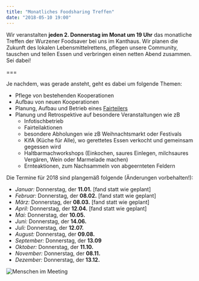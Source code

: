 ```yaml
---
title: "Monatliches Foodsharing Treffen"
date: "2018-05-10 19:00"
---
```


Wir veranstalten **jeden 2. Donnerstag im Monat um 19 Uhr** das monatliche Treffen der Wurzener Foodsaver bei uns im Kanthaus.
Wir planen die Zukunft des lokalen Lebensmittelrettens, pflegen unsere Community, tauschen und teilen Essen und verbringen einen netten Abend zusammen. Sei dabei!

===

Je nachdem, was gerade ansteht, geht es dabei um folgende Themen:
- Pflege von bestehenden Kooperationen
- Aufbau von neuen Kooperationen
- Planung, Aufbau und Betrieb eines [Fairteilers](https://wiki.foodsharing.de/Fair-Teiler)
- Planung und Retrospektive auf besondere Veranstaltungen wie zB
  - Infotischbetrieb
  - Fairteilaktionen
  - besondere Abholungen wie zB Weihnachtsmarkt oder Festivals
  - KifA (Küche für Alle), wo gerettetes Essen verkocht und gemeinsam gegessen wird
  - Haltbarmachworkshops (Einkochen, saures Einlegen, milchsaures Vergären, Wein oder Marmelade machen)
  - Ernteaktionen, zum Nachsammeln von abgeernteten Feldern

Die Termine für 2018 sind plangemäß folgende (Änderungen vorbehalten!):
- *Januar:* Donnerstag, der **11.01.** [fand statt wie geplant]
- *Februar:* Donnerstag, der **08.02.** [fand statt wie geplant]
- *März:* Donnerstag, der **08.03.** [fand statt wie geplant]
- *April:* Donnerstag, der **12.04.** [fand statt wie geplant]
- *Mai:* Donnerstag, der **10.05.**
- *Juni:* Donnerstag, der **14.06.**
- *Juli:* Donnerstag, der **12.07.**
- *August:* Donnerstag, der **09.08.**
- *September:* Donnerstag, der **13.09**
- *Oktober:* Donnerstag, der **11.10.**
- *November:* Donnerstag, der **08.11.**
- *Dezember:* Donnerstag, der **13.12.**

![Menschen im Meeting](/pics/morningMeeting_cropped.jpg)
